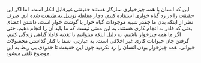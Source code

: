 این که انسان با همه چیزخواری سازگار هستند حقیقتی غیرقابل انکار است. اما اگر این حقیقت را در رد گیاه خواری استفاده کنیم، دچار مغلطه [توسل به طبیعت] شده ایم. صرف نظر از اینکه بدن ما چقدر شبیه موجودات گیاه خوار یا گوشت خوار است، داشتن اعضای بدنی که قادر به انجام کاری هستند، به این معنی نیست که ما باید آن را انجام دهیم. حتی اگر ما همه چیزخوار باشیم، به دلیل اینکه میتوانیم با تغذیه کاملا گیاهی زندگی کنیم، گرفتن جان حیوانات کاری غیر اخلاقی است.
به عبارتی، شما با کنار گذاشتن محصولات حیوانی، همه چیزخوار بودن انسان را رد نکردید چون این حقیقت تا حدودی بی ربط به این موضوع تلقی میشود.

[توسل به طبیعت]: https://www.logicallyfallacious.com/logicalfallacies/Appeal-to-Nature
